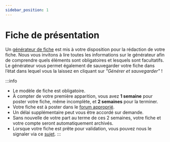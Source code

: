 ```yaml
---
sidebar_position: 1
---
```


# Fiche de présentation

Un [générateur de fiche](https://singularite.forumactif.com/h21-generateur-de-fiche) est mis à votre disposition pour la rédaction de votre fiche.
Nous vous invitons à lire toutes les informations sur le générateur afin de comprendre quels éléments sont obligatoires et lesquels sont facultatifs.
Le générateur vous permet également de sauvegarder votre fiche dans l’état dans lequel vous la laissez en cliquant sur _"Générer et sauvegarder"_ !

:::info

- Le modèle de fiche est obligatoire.
- À compter de votre première apparition, vous avez **1 semaine** pour poster votre fiche, même incomplète, et **2 semaines** pour la terminer.
- Votre fiche est à poster dans le [forum approprié](https://singularite.forumactif.com/f4-registre-des-personnages).
- Un délai supplémentaire peut vous être accordé sur demande.
- Sans nouvelle de votre part au terme de ces 2 semaines, votre fiche et votre compte seront automatiquement archivés.
- Lorsque votre fiche est prête pour validation, vous pouvez nous le signaler via ce [sujet](https://singularite.forumactif.com/t3-signaler-sa-fiche-terminee#3).
  :::
